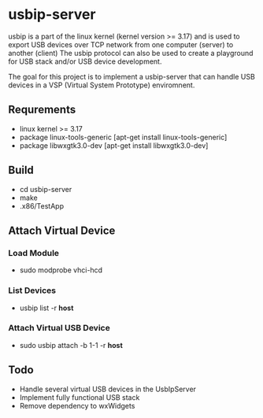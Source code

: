 # usbip-server

usbip is a part of the linux kernel (kernel version >= 3.17) and is used to export USB devices over TCP network from one computer (server) to another (client)
The usbip protocol can also be used to create a playground for USB stack and/or USB device development.

The goal for this project is to implement a usbip-server that can handle USB devices in a VSP (Virtual System Prototype) enviromnent.

## Requrements
- linux kernel >= 3.17
- package linux-tools-generic [apt-get install linux-tools-generic]
- package libwxgtk3.0-dev     [apt-get install libwxgtk3.0-dev]

## Build
- cd usbip-server
- make
- .x86/TestApp

## Attach Virtual Device

### Load Module
- sudo modprobe vhci-hcd

### List Devices
- usbip list -r **host**

### Attach Virtual USB Device
- sudo usbip attach -b 1-1 -r **host**

## Todo
- Handle several virtual USB devices in the UsbIpServer
- Implement fully functional USB stack
- Remove dependency to wxWidgets

